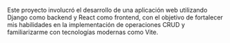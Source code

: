 Este proyecto involucró el desarrollo de una aplicación web utilizando Django como backend y React como frontend, con el objetivo de fortalecer mis habilidades en la implementación de operaciones CRUD y familiarizarme con tecnologías modernas como Vite.
